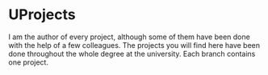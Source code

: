 # UProjects
I am the author of every project, although some of them have been done with the help of a few colleagues.
The projects you will find here have been done throughout the whole degree at the university. 
Each branch contains one project.
